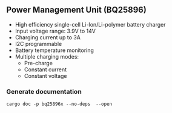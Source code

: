 ## Power Management Unit (BQ25896)

- High efficiency single-cell Li-Ion/Li-polymer battery charger
- Input voltage range: 3.9V to 14V
- Charging current up to 3A
- I2C programmable
- Battery temperature monitoring
- Multiple charging modes:
  - Pre-charge
  - Constant current
  - Constant voltage


### Generate documentation

    cargo doc -p bq25896x --no-deps  --open